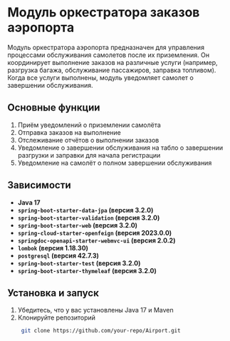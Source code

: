 # Модуль оркестратора заказов аэропорта
Модуль оркестратора аэропорта предназначен для управления процессами обслуживания самолетов после их приземления. 
Он координирует выполнение заказов на различные услуги (например, разгрузка багажа, обслуживание пассажиров, заправка топливом). 
Когда все услуги выполнены, модуль уведомляет самолет о завершении обслуживания.

## Основные функции  
1) Приём уведомлений о приземлении самолёта
2) Отправка заказов на выполнение
3) Отслеживание отчётов о выполнении заказов
4) Уведомление о завершении обслуживания на табло о завершении разгрузки и заправки для начала регистрации
5) Уведомление на самолёт о полном завершении обслуживания

## Зависимости 
- **Java 17**
- **`spring-boot-starter-data-jpa` (версия 3.2.0)**
- **`spring-boot-starter-validation` (версия 3.2.0)**
- **`spring-boot-starter-web` (версия 3.2.0)**
- **`spring-cloud-starter-openfeign` (версия 2023.0.0)**
- **`springdoc-openapi-starter-webmvc-ui` (версия 2.0.2)**
- **`lombok` (версия 1.18.30)**
- **`postgresql` (версия 42.7.3)**
- **`spring-boot-starter-test` (версия 3.2.0)**
- **`spring-boot-starter-thymeleaf` (версия 3.2.0)**

## Установка и запуск
1) Убедитесь, что у вас установлены Java 17 и Maven
2) Клонируйте репозиторий
   ```bash
    git clone https://github.com/your-repo/Airport.git
   ```

